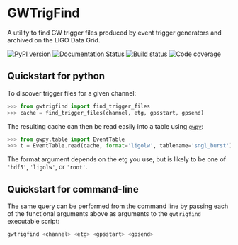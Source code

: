 # GWTrigFind

A utility to find GW trigger files produced by event trigger generators and archived on the LIGO Data Grid.

[![PyPI version](https://badge.fury.io/py/gwtrigfind.svg)](http://badge.fury.io/py/gwtrigfind)
[![Documentation Status](https://readthedocs.org/projects/gwtrigfind/badge/?version=stable)](https://gwtrigfind.readthedocs.io/en/stable/?badge=stable)
[![Build status](https://git.ligo.org/detchar/tools/gwtrigfind/badges/main/pipeline.svg)](https://git.ligo.org/computing/software/requests-ecp/-/pipelines)
![Code coverage](https://git.ligo.org/detchar/tools/gwtrigfind/badges/main/coverage.svg)

## Quickstart for python

To discover trigger files for a given channel:

```python
>>> from gwtrigfind import find_trigger_files
>>> cache = find_trigger_files(channel, etg, gpsstart, gpsend)
```

The resulting cache can then be read easily into a table using [`gwpy`](//gwpy.github.io/):

```python
>>> from gwpy.table import EventTable
>>> t = EventTable.read(cache, format='ligolw', tablename='sngl_burst')
```

The format argument depends on the etg you use, but is likely to be one of `'hdf5'`, `'ligolw'`, or `'root'`.

## Quickstart for command-line

The same query can be performed from the command line by passing each of the functional arguments above as arguments to the `gwtrigfind` executable script:

```bash
gwtrigfind <channel> <etg> <gpsstart> <gpsend>
```
